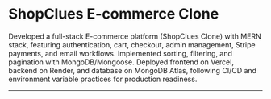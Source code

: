# ShopClues E-commerce Clone

Developed a full-stack E-commerce platform (ShopClues Clone) with MERN stack, featuring authentication, cart, checkout, admin management, Stripe payments, and email workflows. Implemented sorting, filtering, and pagination with MongoDB/Mongoose. Deployed frontend on Vercel, backend on Render, and database on MongoDB Atlas, following CI/CD and environment variable practices for production readiness.

----
